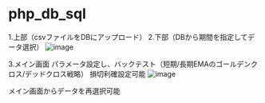 # php_db_sql
1.上部（csvファイルをDBにアップロード）
2.下部（DBから期間を指定してデータ選択）
![image](https://user-images.githubusercontent.com/79554085/111916135-d790ae00-8abc-11eb-9a65-3d3fdaf6aa4d.png)


3.メイン画面
パラメータ設定し、バックテスト（短期/長期EMAのゴールデンクロス/デッドクロス戦略）
損切利確設定可能
![image](https://user-images.githubusercontent.com/79554085/111916154-ed05d800-8abc-11eb-942b-ae0591ef3d1d.png)

メイン画面からデータを再選択可能
